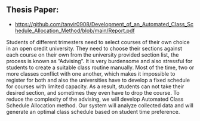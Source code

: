 ## Thesis Paper:
- https://github.com/tanvir0908/Development_of_an_Automated_Class_Schedule_Allocation_Method/blob/main/Report.pdf

Students of different trimesters need to select courses of their own choice in an open credit
university. They need to choose their sections against each course on their own from the
university provided section list, the process is known as ”Advising”. It is very burdensome
and also stressful for students to create a suitable class routine manually. Most of the time,
two or more classes conflict with one another, which makes it impossible to register for
both and also the universities have to develop a fixed schedule for courses with limited
capacity. As a result, students can not take their desired section, and sometimes they
even have to drop the course. To reduce the complexity of the advising, we will develop
Automated Class Schedule Allocation method. Our system will analyze collected data
and will generate an optimal class schedule based on student time preference.

